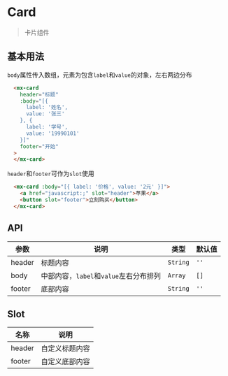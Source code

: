 # Card

> 卡片组件

## 基本用法

`body`属性传入数组，元素为包含`label`和`value`的对象，左右两边分布

```html
  <mx-card
    header="标题"
    :body="[{
      label: '姓名',
      value: '张三'
    }, {
      label: '学号',
      value: '19990101'
    }]"
    footer="开始"
  >
  </mx-card>
```

`header`和`footer`可作为`slot`使用
```html
  <mx-card :body="[{ label: '价格', value: '2元' }]">
    <a href="javascript:;" slot="header">苹果</a>
    <button slot="footer">立刻购买</button>
  </mx-card>
```

## API

| 参数 | 说明 | 类型 | 默认值 |
| --- | --- | --- | --- |
| header | 标题内容 | `String` | `''` |
| body | 中部内容，`label`和`value`左右分布排列 | `Array` | `[]` |
| footer | 底部内容 | `String` | `''` |

## Slot

| 名称 | 说明 |
| --- | --- |
| header | 自定义标题内容 |
| footer | 自定义底部内容 |

